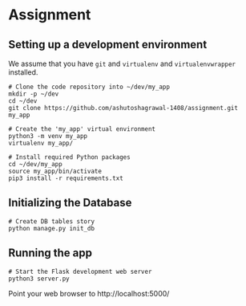 # Assignment

## Setting up a development environment

We assume that you have `git` and `virtualenv` and `virtualenvwrapper` installed.

    # Clone the code repository into ~/dev/my_app
    mkdir -p ~/dev
    cd ~/dev
    git clone https://github.com/ashutoshagrawal-1408/assignment.git my_app

    # Create the 'my_app' virtual environment
    python3 -m venv my_app
    virtualenv my_app/

    # Install required Python packages
    cd ~/dev/my_app
    source my_app/bin/activate
    pip3 install -r requirements.txt

## Initializing the Database

    # Create DB tables story
    python manage.py init_db


## Running the app

    # Start the Flask development web server
    python3 server.py

Point your web browser to http://localhost:5000/
